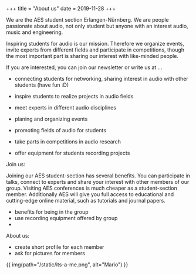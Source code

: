 +++
title = "About us"
date = 2019-11-28
+++

We are the AES student section Erlangen-Nürnberg. We are people passionate about audio, not only student but anyone with an interest audio, music and engineering. 

Inspiring students for audio is our mission. Therefore we organize events, invite experts from different fields and participate in competitions, though the most important part is sharing our interest with like-minded people.

If you are interested, you can join our newsletter or write us at ...

 - connecting students for networking, sharing interest in audio with other students (have fun :D)
 - inspire students to realize projects in audio fields
 - meet experts in different audio disciplines
 - planing and organizing events 

 - promoting fields of audio for students
 - take parts in competitions in audio research
 - offer equipment for students recording projects

Join us:

Joining our AES student-section has several benefits. You can participate in talks, connect to experts and share your interest with other members of our group. Visiting AES conferences is much cheaper as a student-section member. Additionally AES will give you full access to educational and cutting-edge online material, such as tutorials and journal papers.

 - benefits for being in the group
 - use recording equipment offered by group
 - 

About us:
 - create short profile for each member
 - ask for pictures for members

{{ img(path="/static/its-a-me.png", alt="Mario") }}
